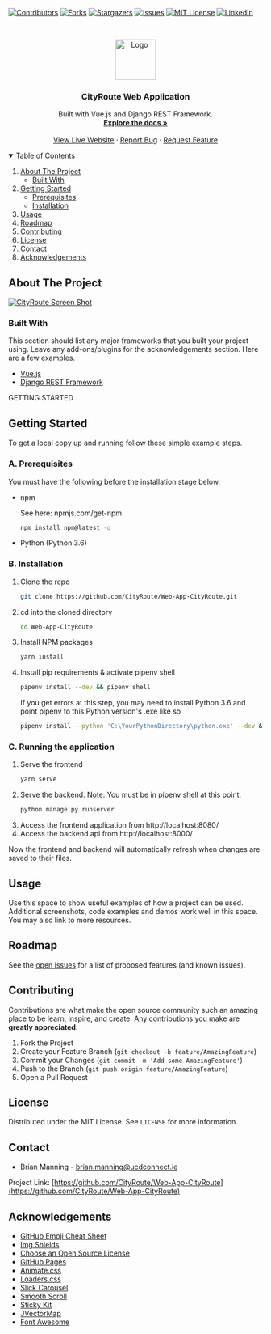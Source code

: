 <!--
*** Thanks for checking out the Best-README-Template. If you have a suggestion
*** that would make this better, please fork the repo and create a pull request
*** or simply open an issue with the tag "enhancement".
*** Thanks again! Now go create something AMAZING! :D
-->

<!-- PROJECT SHIELDS -->
<!--
*** I'm using markdown "reference style" links for readability.
*** Reference links are enclosed in brackets [ ] instead of parentheses ( ).
*** See the bottom of this document for the declaration of the reference variables
*** for contributors-url, forks-url, etc. This is an optional, concise syntax you may use.
*** https://www.markdownguide.org/basic-syntax/#reference-style-links
-->

[![Contributors][contributors-shield]][contributors-url]
[![Forks][forks-shield]][forks-url]
[![Stargazers][stars-shield]][stars-url]
[![Issues][issues-shield]][issues-url]
[![MIT License][license-shield]][license-url]
[![LinkedIn][linkedin-shield]][linkedin-url]

<!-- PROJECT LOGO -->
<br />
<p align="center">
  <a href="https://cityroute.ml">
    <img src="https://agrand.ie/wp-content/uploads/2016/11/Events_animated_v1.gif" alt="Logo" width="80" height="80">
  </a>

  <h3 align="center">CityRoute Web Application</h3>

  <p align="center">
    Built with Vue.js and Django REST Framework.
    <br />
    <a href="https://github.com/othneildrew/Best-README-Template"><strong>Explore the docs »</strong></a>
    <br />
    <br />
    <a href="https://cityroute.ml">View Live Website</a>
    ·
    <a href="https://github.com/CityRoute/Web-App-CityRoute/issues">Report Bug</a>
    ·
    <a href="https://github.com/CityRoute/Web-App-CityRoute/issues">Request Feature</a>
  </p>
</p>

<!-- TABLE OF CONTENTS -->
<details open="open">
  <summary>Table of Contents</summary>
  <ol>
    <li>
      <a href="#about-the-project">About The Project</a>
      <ul>
        <li><a href="#built-with">Built With</a></li>
      </ul>
    </li>
    <li>
      <a href="#getting-started">Getting Started</a>
      <ul>
        <li><a href="#prerequisites">Prerequisites</a></li>
        <li><a href="#installation">Installation</a></li>
      </ul>
    </li>
    <li><a href="#usage">Usage</a></li>
    <li><a href="#roadmap">Roadmap</a></li>
    <li><a href="#contributing">Contributing</a></li>
    <li><a href="#license">License</a></li>
    <li><a href="#contact">Contact</a></li>
    <li><a href="#acknowledgements">Acknowledgements</a></li>
  </ol>
</details>

<!-- ABOUT THE PROJECT -->

## About The Project

[![CityRoute Screen Shot][product-screenshot]](https://2img.net/h/i982.photobucket.com/albums/ae309/TransPNG/main/Bus/475.png)

### Built With

This section should list any major frameworks that you built your project using. Leave any add-ons/plugins for the acknowledgements section. Here are a few examples.

- [Vue.js](https://vuejs.org/)
- [Django REST Framework](https://www.django-rest-framework.org/)

GETTING STARTED





## Getting Started

To get a local copy up and running follow these simple example steps.

### A. Prerequisites

You must have the following before the installation stage below.

- npm

  See here: npmjs.com/get-npm

  ```sh
  npm install npm@latest -g
  ```

- Python (Python 3.6)

### B. Installation

1. Clone the repo
   ```sh
   git clone https://github.com/CityRoute/Web-App-CityRoute.git
   ```
2. cd into the cloned directory
   ```sh
   cd Web-App-CityRoute
   ```
3. Install NPM packages
   ```sh
   yarn install
   ```
4. Install pip requirements & activate pipenv shell
   ```sh
   pipenv install --dev && pipenv shell
   ```
   If you get errors at this step, you may need to install Python 3.6 and point pipenv to this Python version's .exe like so
   ```sh
   pipenv install --python 'C:\YourPythonDirectory\python.exe' --dev && pipenv shell
   ```

### C. Running the application

1. Serve the frontend
   ```sh
   yarn serve
   ```
2. Serve the backend. Note: You must be in pipenv shell at this point.
   ```sh
   python manage.py runserver
   ```
3. Access the frontend application from http://localhost:8080/
4. Access the backend api from http://localhost:8000/

Now the frontend and backend will automatically refresh when changes are saved to their files.

<!-- USAGE EXAMPLES -->

## Usage

Use this space to show useful examples of how a project can be used. Additional screenshots, code examples and demos work well in this space. You may also link to more resources.

<!-- ROADMAP -->

## Roadmap

See the [open issues](https://github.com/CityRoute/Web-App-CityRoute/issues) for a list of proposed features (and known issues).

<!-- CONTRIBUTING -->

## Contributing

Contributions are what make the open source community such an amazing place to be learn, inspire, and create. Any contributions you make are **greatly appreciated**.

1. Fork the Project
2. Create your Feature Branch (`git checkout -b feature/AmazingFeature`)
3. Commit your Changes (`git commit -m 'Add some AmazingFeature'`)
4. Push to the Branch (`git push origin feature/AmazingFeature`)
5. Open a Pull Request

<!-- LICENSE -->

## License

Distributed under the MIT License. See `LICENSE` for more information.

<!-- CONTACT -->

## Contact

- Brian Manning - brian.manning@ucdconnect.ie

Project Link: [https://github.com/CityRoute/Web-App-CityRoute](https://github.com/CityRoute/Web-App-CityRoute)

<!-- ACKNOWLEDGEMENTS -->

## Acknowledgements

- [GitHub Emoji Cheat Sheet](https://www.webpagefx.com/tools/emoji-cheat-sheet)
- [Img Shields](https://shields.io)
- [Choose an Open Source License](https://choosealicense.com)
- [GitHub Pages](https://pages.github.com)
- [Animate.css](https://daneden.github.io/animate.css)
- [Loaders.css](https://connoratherton.com/loaders)
- [Slick Carousel](https://kenwheeler.github.io/slick)
- [Smooth Scroll](https://github.com/cferdinandi/smooth-scroll)
- [Sticky Kit](http://leafo.net/sticky-kit)
- [JVectorMap](http://jvectormap.com)
- [Font Awesome](https://fontawesome.com)

<!-- MARKDOWN LINKS & IMAGES -->
<!-- https://www.markdownguide.org/basic-syntax/#reference-style-links -->

[contributors-shield]: https://img.shields.io/github/contributors/othneildrew/Best-README-Template.svg?style=for-the-badge
[contributors-url]: https://github.com/othneildrew/Best-README-Template/graphs/contributors
[forks-shield]: https://img.shields.io/github/forks/othneildrew/Best-README-Template.svg?style=for-the-badge
[forks-url]: https://github.com/othneildrew/Best-README-Template/network/members
[stars-shield]: https://img.shields.io/github/stars/othneildrew/Best-README-Template.svg?style=for-the-badge
[stars-url]: https://github.com/othneildrew/Best-README-Template/stargazers
[issues-shield]: https://img.shields.io/github/issues/othneildrew/Best-README-Template.svg?style=for-the-badge
[issues-url]: https://github.com/othneildrew/Best-README-Template/issues
[license-shield]: https://img.shields.io/github/license/othneildrew/Best-README-Template.svg?style=for-the-badge
[license-url]: https://github.com/othneildrew/Best-README-Template/blob/master/LICENSE.txt
[linkedin-shield]: https://img.shields.io/badge/-LinkedIn-black.svg?style=for-the-badge&logo=linkedin&colorB=555
[linkedin-url]: https://linkedin.com/in/othneildrew
[product-screenshot]: images/screenshot.png

